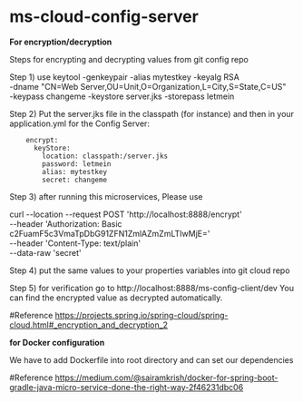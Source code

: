 # ms-cloud-config-server

**For encryption/decryption**

Steps for encrypting and decrypting values from git config repo

Step 1) use keytool -genkeypair -alias mytestkey -keyalg RSA \
              -dname "CN=Web Server,OU=Unit,O=Organization,L=City,S=State,C=US" \
              -keypass changeme -keystore server.jks -storepass letmein
              
Step 2) Put the server.jks file in the classpath (for instance) and then in your application.yml for the Config Server:
        
        encrypt:
          keyStore:
            location: classpath:/server.jks
            password: letmein
            alias: mytestkey
            secret: changeme

Step 3) after running this microservices, Please use 

curl --location --request POST 'http://localhost:8888/encrypt' \
                                                     --header 'Authorization: Basic c2FuamF5c3VmaTpDbG91ZFN1ZmlAZmZmLTIwMjE=' \
                                                     --header 'Content-Type: text/plain' \
                                                     --data-raw 'secret'   
                                                               
Step 4) put the same values to your properties variables into git cloud repo

Step 5) for verification go to http://localhost:8888/ms-config-client/dev 
You can find the encrypted value as decrypted automatically.


#Reference 
https://projects.spring.io/spring-cloud/spring-cloud.html#_encryption_and_decryption_2

**for Docker configuration**

We have to add Dockerfile into root directory and can set our dependencies 

#Reference 
https://medium.com/@sairamkrish/docker-for-spring-boot-gradle-java-micro-service-done-the-right-way-2f46231dbc06
